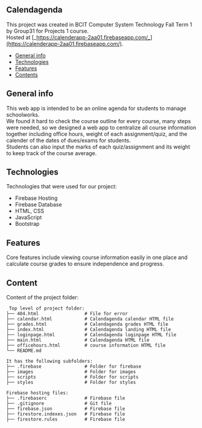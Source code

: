 ## Calendagenda
This project was created in BCIT Computer System Technology 
Fall Term 1 by Group31 for Projects 1 course.</br>
Hosted at  [_https://calenderapp-2aa01.firebaseapp.com/_](https://calenderapp-2aa01.firebaseapp.com/).
* [General info](#general-info)
* [Technologies](#technologies)
* [Features](#features)
* [Contents](#content)

## General info
This web app is intended to be an online agenda for students to manage schoolworks.</br>
We found it hard to check the course outline for every course, many steps were needed, so we designed a web app to centralize all course information together including office hours, weight of each assignment/quiz, and the calender of the dates of dues/exams for students.
</br>
Students can also input the marks of each quiz/assignment and its weight to keep track of the course average.

	
## Technologies
Technologies that were used for our project:
* Firebase Hosting
* Firebase Database
* HTML, CSS
* JavaScript
* Bootstrap 

## Features
Core features include viewing course information easily in one place and calculate course grades to ensure independence and progress.
	
## Content
Content of the project folder:

```
 Top level of project folder: 
├── 404.html                 # File for error
├── calendar.html            # Calendagenda calendar HTML file
├── grades.html              # Calendagenda grades HTML file
├── index.html               # Calendagenda landing HTML file
├── loginpage.html           # Calendagenda loginpage HTML file
├── main.html                # Calendagenda HTML file
├── officehours.html         # course information HTML file
└── README.md

It has the following subfolders:
├── .firebase                # Folder for firebase
├── images                   # Folder for images
├── scripts                  # Folder for scripts
├── styles                   # Folder for styles

Firebase hosting files: 
├── .firebaserc              # Firebase file
├── .gitignore               # Git file
├── firebase.json            # Firebase file
├── firestore.indexes.json   # Firebase file
├── firestore.rules          # Firebase file


```
